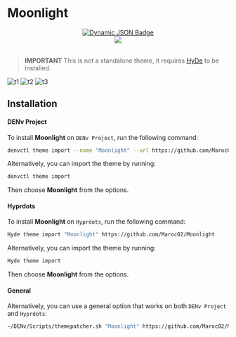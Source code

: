 # Moonlight

<div align="center">
    <a href="https://discord.gg/AYbJ9MJez7">
        <img alt="Dynamic JSON Badge" src="https://img.shields.io/badge/dynamic/json?url=https%3A%2F%2Fdiscordapp.com%2Fapi%2Finvites%2FmT5YqjaJFh%3Fwith_counts%3Dtrue&query=%24.approximate_member_count&suffix=%20members&style=for-the-badge&logo=discord&logoSize=auto&label=The%20HyDe%20Project&labelColor=ebbcba&color=c79bf0">    
    </a>
</div>
<div align="center"><img src="https://raw.githubusercontent.com/prasanthrangan/hyprdots/main/Source/assets/denv_banner.png"><br><br></div>

> **IMPORTANT**
> This is not a standalone theme, it requires [HyDe](https://github.com/DENv-Project/DENv) to be installed.

![t1](./screenshots/ss_1.png)
![t2](./screenshots/ss_2.png)
![t3](./screenshots/ss_3.png)

## Installation

#### DENv Project
To install **Moonlight** on `DENv Project`, run the following command:
```sh
denvctl theme import --name "Moonlight" --url https://github.com/Maroc02/Moonlight
```

Alternatively, you can import the theme by running:
```sh
denvctl theme import
```

Then choose **Moonlight** from the options.

#### Hyprdots
To install **Moonlight** on `Hyprdots`, run the following command:

```sh
Hyde theme import "Moonlight" https://github.com/Maroc02/Moonlight
```

Alternatively, you can import the theme by running:
```sh
Hyde theme import
```

Then choose **Moonlight** from the options.

#### General
Alternatively, you can use a general option that works on both `DENv Project` and `Hyprdots`:
```sh
~/DENv/Scripts/themepatcher.sh "Moonlight" https://github.com/Maroc02/Moonlight
```
